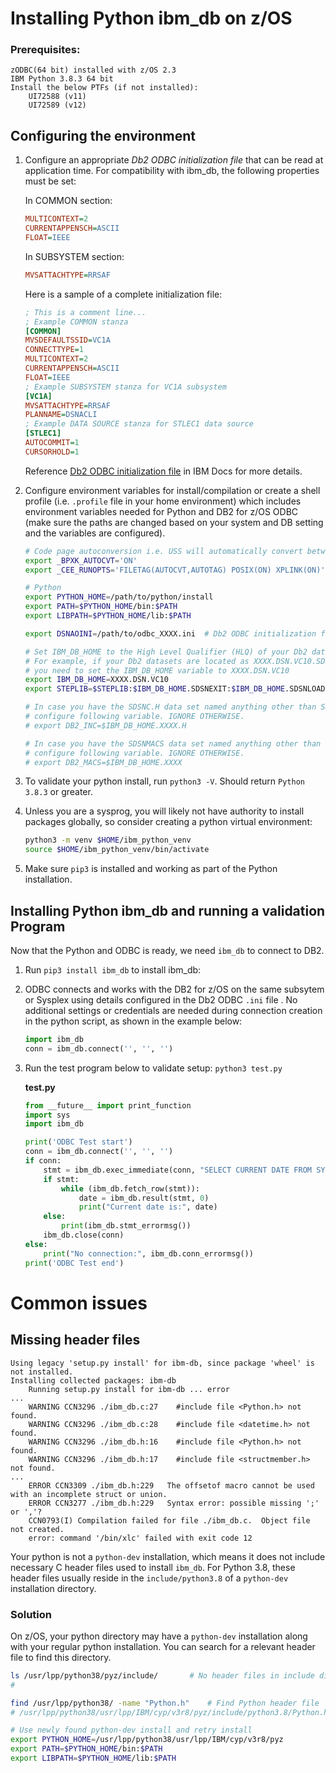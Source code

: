 # Installing Python ibm_db on z/OS

### Prerequisites:
	
	zODBC(64 bit) installed with z/OS 2.3
	IBM Python 3.8.3 64 bit
	Install the below PTFs (if not installed):
		UI72588 (v11)
		UI72589 (v12)

## Configuring the environment
1. Configure an appropriate _Db2 ODBC initialization file_ that can be read at application time. For compatibility with ibm_db, the following properties must be set:

    In COMMON section:

    ```ini
    MULTICONTEXT=2
    CURRENTAPPENSCH=ASCII
    FLOAT=IEEE
    ```

    In SUBSYSTEM section:

    ```ini
    MVSATTACHTYPE=RRSAF
    ```

    Here is a sample of a complete initialization file:

    ```ini
    ; This is a comment line...
    ; Example COMMON stanza
    [COMMON]
    MVSDEFAULTSSID=VC1A
    CONNECTTYPE=1
    MULTICONTEXT=2
    CURRENTAPPENSCH=ASCII
    FLOAT=IEEE
    ; Example SUBSYSTEM stanza for VC1A subsystem
    [VC1A]
    MVSATTACHTYPE=RRSAF
    PLANNAME=DSNACLI
    ; Example DATA SOURCE stanza for STLEC1 data source
    [STLEC1]
    AUTOCOMMIT=1
    CURSORHOLD=1
    ```

    Reference [Db2 ODBC initialization file](https://www.ibm.com/docs/en/db2-for-zos/12?topic=applications-db2-odbc-initialization-file) in IBM Docs for more details.

1. Configure environment variables for install/compilation or create a shell profile (i.e. `.profile` file in your home environment) which includes environment variables needed for Python and DB2 for z/OS ODBC (make sure the paths are changed based on your system and DB setting and the variables are configured).

	```sh
	# Code page autoconversion i.e. USS will automatically convert between ASCII and EBCDIC where needed.
	export _BPXK_AUTOCVT='ON'
	export _CEE_RUNOPTS='FILETAG(AUTOCVT,AUTOTAG) POSIX(ON) XPLINK(ON)'
	
	# Python
	export PYTHON_HOME=/path/to/python/install
	export PATH=$PYTHON_HOME/bin:$PATH
	export LIBPATH=$PYTHON_HOME/lib:$PATH
	
	export DSNAOINI=/path/to/odbc_XXXX.ini	# Db2 ODBC initialization file
	
	# Set IBM_DB_HOME to the High Level Qualifier (HLQ) of your Db2 datasets.
	# For example, if your Db2 datasets are located as XXXX.DSN.VC10.SDSNC.H and XXXX.DSN.VC10.SDSNMACS, 
	# you need to set the IBM_DB_HOME variable to XXXX.DSN.VC10
	export IBM_DB_HOME=XXXX.DSN.VC10
	export STEPLIB=$STEPLIB:$IBM_DB_HOME.SDSNEXIT:$IBM_DB_HOME.SDSNLOAD:$IBM_DB_HOME.SDSNLOD2
	
	# In case you have the SDSNC.H data set named anything other than SDSNC.H, i.e. non default behaviour, 
	# configure following variable. IGNORE OTHERWISE.
	# export DB2_INC=$IBM_DB_HOME.XXXX.H
	
	# In case you have the SDSNMACS data set named anything other than SDSNMACS, i.e. non default behaviour, 
	# configure following variable. IGNORE OTHERWISE.
	# export DB2_MACS=$IBM_DB_HOME.XXXX
	```
1. To validate your python install, run `python3 -V`. Should return `Python 3.8.3` or greater.
1. Unless you are a sysprog, you will likely not have authority to install packages globally, so consider creating a python virtual environment:
	```sh
	python3 -m venv $HOME/ibm_python_venv
	source $HOME/ibm_python_venv/bin/activate
	```
4. Make sure `pip3` is installed and working as part of the Python installation.


## Installing Python ibm_db and running a validation Program

Now that the Python and ODBC is ready, we need `ibm_db` to connect to DB2.

1. Run `pip3 install ibm_db` to install ibm_db: 
1. ODBC connects and works with the DB2 for z/OS on the same subsytem or Sysplex using details configured in the Db2 ODBC `.ini` file . No additional settings or credentials are needed during connection creation in the python script, as shown in the example below:
	```python
	import ibm_db
	conn = ibm_db.connect('', '', '')
	```
1. Run the test program below to validate setup: `python3 test.py`
	
	**test.py**

	```python
	from __future__ import print_function
	import sys
	import ibm_db

	print('ODBC Test start')
	conn = ibm_db.connect('', '', '')
	if conn:
		stmt = ibm_db.exec_immediate(conn, "SELECT CURRENT DATE FROM SYSIBM.SYSDUMMY1")
		if stmt:
			while (ibm_db.fetch_row(stmt)):
				date = ibm_db.result(stmt, 0)
				print("Current date is:", date)
		else:
			print(ibm_db.stmt_errormsg())
		ibm_db.close(conn)
	else:
		print("No connection:", ibm_db.conn_errormsg())
	print('ODBC Test end')
	```	

# Common issues
## Missing header files
```
Using legacy 'setup.py install' for ibm-db, since package 'wheel' is not installed.
Installing collected packages: ibm-db
    Running setup.py install for ibm-db ... error
...
    WARNING CCN3296 ./ibm_db.c:27    #include file <Python.h> not found.
    WARNING CCN3296 ./ibm_db.c:28    #include file <datetime.h> not found.
    WARNING CCN3296 ./ibm_db.h:16    #include file <Python.h> not found.
    WARNING CCN3296 ./ibm_db.h:17    #include file <structmember.h> not found.
...
    ERROR CCN3309 ./ibm_db.h:229   The offsetof macro cannot be used with an incomplete struct or union.
    ERROR CCN3277 ./ibm_db.h:229   Syntax error: possible missing ';' or ','?
    CCN0793(I) Compilation failed for file ./ibm_db.c.  Object file not created.
    error: command '/bin/xlc' failed with exit code 12
```
Your python is not a `python-dev` installation, which means it does not include necessary C header files used to install `ibm_db`. For Python 3.8, these header files usually reside in the `include/python3.8` of a `python-dev` installation directory.

### Solution
On z/OS, your python directory may have a `python-dev` installation along with your regular python installation. You can search for a relevant header file to find this directory.
```sh
ls /usr/lpp/python38/pyz/include/		# No header files in include directory
# 

find /usr/lpp/python38/ -name "Python.h"	# Find Python header file
# /usr/lpp/python38/usr/lpp/IBM/cyp/v3r8/pyz/include/python3.8/Python.h

# Use newly found python-dev install and retry install
export PYTHON_HOME=/usr/lpp/python38/usr/lpp/IBM/cyp/v3r8/pyz
export PATH=$PYTHON_HOME/bin:$PATH
export LIBPATH=$PYTHON_HOME/lib:$PATH
```
